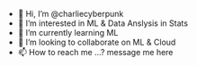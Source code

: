 - 👋 Hi, I’m @charliecyberpunk
- 👀 I’m interested in ML & Data Anslysis in Stats
- 🌱 I’m currently learning ML
- 💞️ I’m looking to collaborate on ML & Cloud
- 📫 How to reach me ...? message me here

<!---
charliecyberpunk/charliecyberpunk is a ✨ special ✨ repository because its `README.md` (this file) appears on your GitHub profile.
You can click the Preview link to take a look at your changes.
--->
